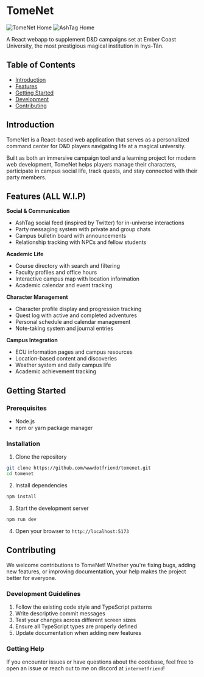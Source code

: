 # TomeNet

<img src="https://i.imgur.com/QufXB8A.png" alt="TomeNet Home"></a>
<img src="https://i.imgur.com/DfK1Orj.png" alt="AshTag Home"></a>

A React webapp to supplement D&D campaigns set at Ember Coast University, the most prestigious magical institution in Inys-Tân.

## Table of Contents
- [Introduction](#introduction)
- [Features](#features)
- [Getting Started](#getting-started)
- [Development](#development)
- [Contributing](#contributing)

## Introduction
TomeNet is a React-based web application that serves as a personalized command center for D&D players navigating life at a magical university.

Built as both an immersive campaign tool and a learning project for modern web development, TomeNet helps players manage their characters, participate in campus social life, track quests, and stay connected with their party members.

## Features (ALL W.I.P)
**Social & Communication**
- AshTag social feed (inspired by Twitter) for in-universe interactions
- Party messaging system with private and group chats 
- Campus bulletin board with announcements
- Relationship tracking with NPCs and fellow students

**Academic Life**
- Course directory with search and filtering
- Faculty profiles and office hours
- Interactive campus map with location information
- Academic calendar and event tracking

**Character Management**
- Character profile display and progression tracking
- Quest log with active and completed adventures
- Personal schedule and calendar management
- Note-taking system and journal entries

**Campus Integration**
- ECU information pages and campus resources
- Location-based content and discoveries
- Weather system and daily campus life
- Academic achievement tracking

## Getting Started

### Prerequisites

- Node.js
- npm or yarn package manager

### Installation

1. Clone the repository
```bash
git clone https://github.com/wwwdotfriend/tomenet.git
cd tomenet
```

2. Install dependencies
```bash
npm install
```

3. Start the development server
```bash
npm run dev
```

4. Open your browser to `http://localhost:5173`

## Contributing
We welcome contributions to TomeNet! Whether you're fixing bugs, adding new features, or improving documentation, your help makes the project better for everyone.

### Development Guidelines
1. Follow the existing code style and TypeScript patterns
2. Write descriptive commit messages
3. Test your changes across different screen sizes
4. Ensure all TypeScript types are properly defined
5. Update documentation when adding new features

### Getting Help

If you encounter issues or have questions about the codebase, feel free to open an issue or reach out to me on discord at `internetfriend`!
